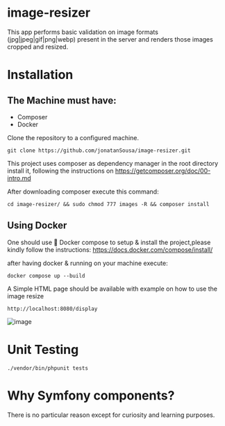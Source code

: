  image-resizer
=============================

This app performs basic validation on image formats (jpg|jpeg|gif|png|webp) present in the server and renders those images cropped and resized. 


 Installation
=============================

## The Machine must have:
- Composer
- Docker 

Clone the repository to a configured machine.

```
git clone https://github.com/jonatanSousa/image-resizer.git
```

This project  uses composer as dependency manager in the root directory install it,
following the instructions on https://getcomposer.org/doc/00-intro.md

After downloading composer execute this command:

```
cd image-resizer/ && sudo chmod 777 images -R && composer install
```

## Using Docker

One should use 🐳 Docker compose to setup & install the project,please kindly follow the instructions:
https://docs.docker.com/compose/install/

after having docker & running on your machine execute: 

```
docker compose up --build
```

A Simple HTML page should be available with example on how to use the image resize 

```
http://localhost:8080/display  
```

![image](https://github.com/jonatanSousa/image-resizer/assets/35583616/579c75c3-1996-424c-94a3-e7bd552db780)


Unit Testing
=============================

```
./vendor/bin/phpunit tests

```

Why Symfony components?
=============================
There is no particular reason except for curiosity and learning purposes.
